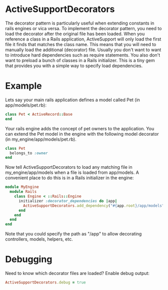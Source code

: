 ActiveSupportDecorators
=======================

The decorator pattern is particularly useful when extending constants in rails engines or vica versa.  To implement
the decorator pattern, you need to load the decorator after the original file has been loaded.  When you reference a
class in a Rails application, ActiveSupport will only load the first file it finds that matches the class name.  This
means that you will need to manually load the additional (decorator) file.  Usually you don't want to want to introduce
hard dependencies such as require statements.  You also don't want to preload a bunch of classes in a Rails initializer.
This is a tiny gem that provides you with a simple way to specify load dependencies.

Example
=======

Lets say your main rails application defines a model called Pet (in app/models/pet.rb):

```Ruby
class Pet < ActiveRecord::Base
end
```

Your rails engine adds the concept of pet owners to the application.  You can extend the Pet model in the engine with
the following model decorator (in my_engine/app/models/pet.rb).

```Ruby
class Pet
  belongs_to :owner
end
```

Now tell ActiveSupportDecorators to load any matching file in my_engine/app/models when a file is loaded from
app/models.  A convenient place to do this is in a Rails initializer in the engine:

```Ruby
module MyEngine
  module Rails
    class Engine < ::Rails::Engine
      initializer :decorator_dependencies do |app|
        ActiveSupportDecorators.add_dependency("#{app.root}/app/models", "#{config.root}/app/models")
      end
    end
  end
end
```

Note that you could specify the path as "/app" to allow decorating controllers, models, helpers, etc.

Debugging
=========

Need to know which decorator files are loaded?  Enable debug output:

```Ruby
ActiveSupportDecorators.debug = true
```